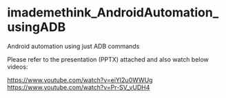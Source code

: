 # imademethink_AndroidAutomation_usingADB
Android automation using just ADB commands

Please refer to the presentation (PPTX) attached and also watch below videos:

https://www.youtube.com/watch?v=eiYI2u0WWUg
https://www.youtube.com/watch?v=Pr-SV_vUDH4
